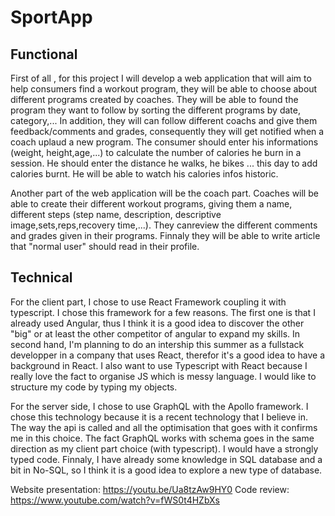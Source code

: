 # SportApp


## Functional

First of all , for this project I will develop a web application that will aim to help consumers find a workout program, they will be able to choose about different programs created by coaches. They will be able to found the program they want to follow by sorting the different programs by date, category,... In addition, they will can follow different coachs and give them feedback/comments and grades, consequently they will get notified when a coach uplaud a new program. 
The consumer should enter his informations (weight, height,age,...) to calculate the number of calories he burn in a session. He should enter the distance he walks, he bikes ... this day to add calories burnt. He will be able to watch his calories infos historic.

Another part of the web application will be the coach part. Coaches will be able to create their different workout programs, giving them a name, different steps (step name, description, descriptive image,sets,reps,recovery time,...). They canreview the different comments and grades given in their programs. Finnaly they will be able to write article that "normal user" should read in their profile.

## Technical

For the client part, I chose to use React Framework coupling it with typescript. I chose this framework for a few reasons. The first one is that I already used Angular, thus I think it is a good idea to discover the other "big" or at least the other competitor of angular to expand my skills. In second hand, I'm planning to do an intership this summer as a fullstack developper in a company that uses React, therefor it's a good idea to have a background in React. I also want to use Typescript with React because I really love the fact to organise JS which is messy language. I would like to structure my code by typing my objects. 

For the server side, I chose to use GraphQL with the Apollo framework. I chose this technology because it is a recent technology that I believe in. The way the api is called and all the optimisation that goes with it confirms me in this choice. The fact GraphQL works with schema goes in the same direction as my client part choice (with typescript). I would have a strongly typed code. Finnaly, I have already some knowledge in SQL database and a bit in No-SQL, so I think it is a good idea to explore a new type of database.  

Website presentation: https://youtu.be/Ua8tzAw9HY0
Code review: https://www.youtube.com/watch?v=fWS0t4HZbXs
